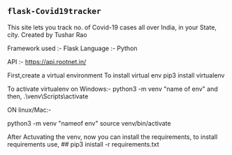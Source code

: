 ## `flask-Covid19tracker`
This site lets you track no. of Covid-19 cases all over India, in your State, city.
Created by Tushar Rao

Framework used  :- Flask
Language :- Python 

API :- https://api.rootnet.in/

First,create a virtual environment
To install virtual env
pip3 install virtualenv

To activate virtualenv on Windows:-
python3 -m venv "name of env"
and then,
.\venv\Scripts\activate

ON linux/Mac:-

python3 -m venv "nameof env"
source venv/bin/activate

After Actuvating the venv, now you can install the requirements,
to install requirements use, ## pip3 inistall -r requirements.txt
